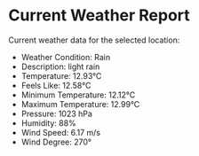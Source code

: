 # Current Weather Report
Current weather data for the selected location:
- Weather Condition: Rain
- Description: light rain
- Temperature: 12.93°C
- Feels Like: 12.58°C
- Minimum Temperature: 12.12°C
- Maximum Temperature: 12.99°C
- Pressure: 1023 hPa
- Humidity: 88%
- Wind Speed: 6.17 m/s
- Wind Degree: 270°
